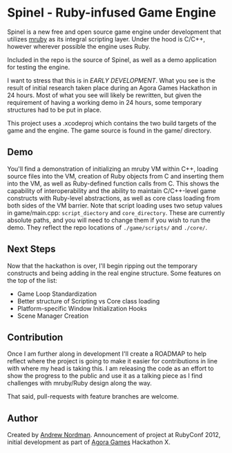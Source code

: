 # Spinel - Ruby-infused Game Engine

Spinel is a new free and open source game engine under development that utilizes [mruby](https://github.com/mruby/mruby/)
as its integral scripting layer. Under the hood is C/C++, however wherever possible the engine uses Ruby.

Included in the repo is the source of Spinel, as well as a demo application for testing the engine.

I want to stress that this is in *EARLY DEVELOPMENT*. What you see is the result of initial research
taken place during an Agora Games Hackathon in 24 hours.  Most of what you see will likely be rewritten,
but given the requirement of having a working demo in 24 hours, some temporary structures had to be put
in place.

This project uses a .xcodeproj which contains the two build targets of the game and the engine. The game
source is found in the game/ directory.

## Demo

You'll find a demonstration of initializing an mruby VM within C++, loading source files into the VM, creation
of Ruby objects from C and inserting them into the VM, as well as Ruby-defined function calls from C. This
shows the capability of interoperability and the ability to maintain C/C++-level game constructs with Ruby-level
abstractions, as well as core class loading from both sides of the VM barrier. Note that script loading uses two
setup values in game/main.cpp: `script_diectory` and `core_directory`.  These are currently absolute paths, and
you will need to change them if you wish to run the demo. They reflect the repo locations of `./game/scripts/`
and `./core/`.

## Next Steps

Now that the hackathon is over, I'll begin ripping out the temporary constructs and being adding in the real
engine structure.  Some features on the top of the list:

* Game Loop Standardization
* Better structure of Scripting vs Core class loading
* Platform-specific Window Initialization Hooks
* Scene Manager Creation

## Contribution

Once I am further along in development I'll create a ROADMAP to help reflect where the project is going to make it
easier for contributions in line with where my head is taking this.  I am releasing the code as an effort to show
the progress to the public and use it as a talking piece as I find challenges with mruby/Ruby design along the
way.

That said, pull-requests with feature branches are welcome.

## Author

Created by [Andrew Nordman](https://github.com/cadwallion).  Announcement of project at RubyConf 2012, initial
development as part of [Agora Games](https://www.agoragames.com/) Hackathon X.
